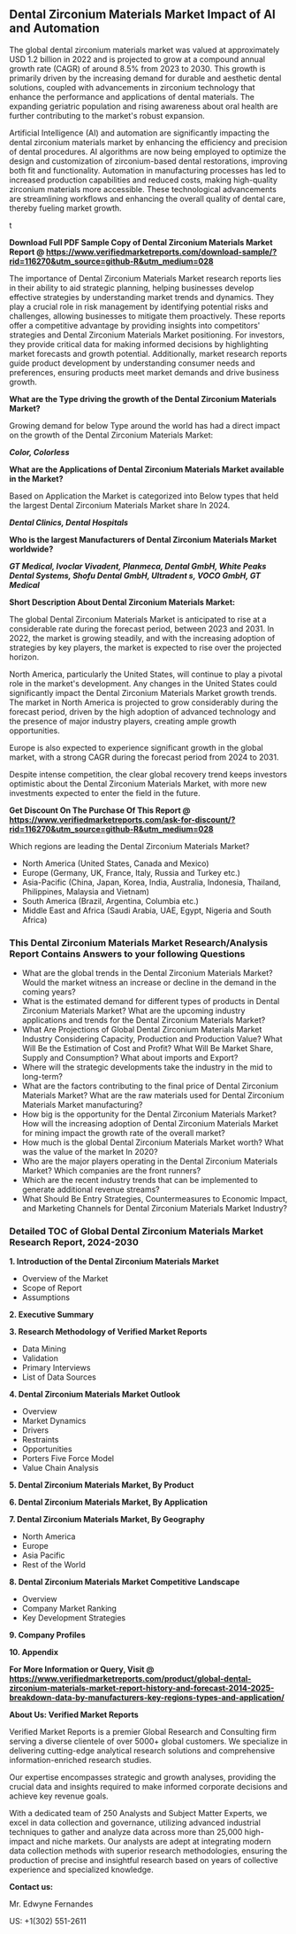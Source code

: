 <h2>Dental Zirconium Materials Market Impact of AI and Automation</h2><p>The global dental zirconium materials market was valued at approximately USD 1.2 billion in 2022 and is projected to grow at a compound annual growth rate (CAGR) of around 8.5% from 2023 to 2030. This growth is primarily driven by the increasing demand for durable and aesthetic dental solutions, coupled with advancements in zirconium technology that enhance the performance and applications of dental materials. The expanding geriatric population and rising awareness about oral health are further contributing to the market's robust expansion.</p><p>Artificial Intelligence (AI) and automation are significantly impacting the dental zirconium materials market by enhancing the efficiency and precision of dental procedures. AI algorithms are now being employed to optimize the design and customization of zirconium-based dental restorations, improving both fit and functionality. Automation in manufacturing processes has led to increased production capabilities and reduced costs, making high-quality zirconium materials more accessible. These technological advancements are streamlining workflows and enhancing the overall quality of dental care, thereby fueling market growth.</p>t</p><p id="" class=""><strong>Download Full PDF Sample Copy of Dental Zirconium Materials Market Report @ <a href="https://www.verifiedmarketreports.com/download-sample/?rid=116270&utm_source=github-R&utm_medium=028" target="_blank">https://www.verifiedmarketreports.com/download-sample/?rid=116270&utm_source=github-R&utm_medium=028</a></strong></p><p>The importance of&nbsp;Dental Zirconium Materials Market research reports lies in their ability to aid strategic planning, helping businesses develop effective strategies by understanding market trends and dynamics. They play a crucial role in risk management by identifying potential risks and challenges, allowing businesses to mitigate them proactively. These reports offer a competitive advantage by providing insights into competitors' strategies and Dental Zirconium Materials Market positioning. For investors, they provide critical data for making informed decisions by highlighting market forecasts and growth potential. Additionally, market research reports guide product development by understanding consumer needs and preferences, ensuring products meet market demands and drive business growth.</p><p><strong>What are the&nbsp;Type driving the growth of the Dental Zirconium Materials Market?</strong></p><p id="" class="">Growing demand for below Type around the world has had a direct impact on the growth of the Dental Zirconium Materials Market:</p><em><strong>Color, Colorless</strong></em></p><strong>What are the&nbsp;Applications&nbsp;of Dental Zirconium Materials Market available in the Market?</strong></p><p id="" class="">Based on Application the Market is categorized into Below types that held the largest Dental Zirconium Materials Market share In 2024.</p><em><strong>Dental Clinics, Dental Hospitals</strong></em></p><strong>Who is the largest Manufacturers of Dental Zirconium Materials Market worldwide?</strong></p><p><em><strong>GT Medical, Ivoclar Vivadent, Planmeca, Dental GmbH, White Peaks Dental Systems, Shofu Dental GmbH, Ultradent s, VOCO GmbH, GT Medical</strong></em></p><p id="" class=""><strong>Short Description About Dental Zirconium Materials Market:</strong></p><p>The global Dental Zirconium Materials Market is anticipated to rise at a considerable rate during the forecast period, between 2023 and 2031. In 2022, the market is growing steadily, and with the increasing adoption of strategies by key players, the market is expected to rise over the projected horizon.</p><p>North America, particularly the United States, will continue to play a pivotal role in the market's development. Any changes in the United States could significantly impact the Dental Zirconium Materials Market growth trends. The market in North America is projected to grow considerably during the forecast period, driven by the high adoption of advanced technology and the presence of major industry players, creating ample growth opportunities.</p><p>Europe is also expected to experience significant growth in the global market, with a strong CAGR during the forecast period from 2024 to 2031.</p><p>Despite intense competition, the clear global recovery trend keeps investors optimistic about the Dental Zirconium Materials Market, with more new investments expected to enter the field in the future.</p><p id="" class=""><strong>Get Discount On The Purchase Of This Report @ <a href="https://www.verifiedmarketreports.com/ask-for-discount/?rid=116270&utm_source=github-R&utm_medium=028" target="_blank">https://www.verifiedmarketreports.com/ask-for-discount/?rid=116270&utm_source=github-R&utm_medium=028</a></strong></p>Which regions are leading the Dental Zirconium Materials Market?</p><ul><li>North America (United States, Canada and Mexico)</li><li>Europe (Germany, UK, France, Italy, Russia and Turkey etc.)</li><li>Asia-Pacific (China, Japan, Korea, India, Australia, Indonesia, Thailand, Philippines, Malaysia and Vietnam)</li><li>South America (Brazil, Argentina, Columbia etc.)</li><li>Middle East and Africa (Saudi Arabia, UAE, Egypt, Nigeria and South Africa)</li></ul><h3 id="" class="">This Dental Zirconium Materials Market Research/Analysis Report Contains Answers to your following Questions</h3><ul><li>What are the global trends in the Dental Zirconium Materials Market? Would the market witness an increase or decline in the demand in the coming years?</li><li>What is the estimated demand for different types of products in Dental Zirconium Materials Market? What are the upcoming industry applications and trends for the Dental Zirconium Materials Market?</li><li>What Are Projections of Global Dental Zirconium Materials Market Industry Considering Capacity, Production and Production Value? What Will Be the Estimation of Cost and Profit? What Will Be Market Share, Supply and Consumption? What about imports and Export?</li><li>Where will the strategic developments take the industry in the mid to long-term?</li><li>What are the factors contributing to the final price of Dental Zirconium Materials Market? What are the raw materials used for Dental Zirconium Materials Market manufacturing?</li><li>How big is the opportunity for the Dental Zirconium Materials Market? How will the increasing adoption of Dental Zirconium Materials Market for mining impact the growth rate of the overall market?</li><li>How much is the global Dental Zirconium Materials Market worth? What was the value of the market In 2020?</li><li>Who are the major players operating in the Dental Zirconium Materials Market? Which companies are the front runners?</li><li>Which are the recent industry trends that can be implemented to generate additional revenue streams?</li><li>What Should Be Entry Strategies, Countermeasures to Economic Impact, and Marketing Channels for Dental Zirconium Materials Market Industry?</li></ul><h3 id="" class="">Detailed TOC of Global Dental Zirconium Materials Market Research Report, 2024-2030</h3><p id="" class=""><strong>1. Introduction of the Dental Zirconium Materials Market</strong></p><ul><li>Overview of the Market</li><li>Scope of Report</li><li>Assumptions</li></ul><p id="" class=""><strong>2. Executive Summary</strong></p><p id="" class=""><strong>3. Research Methodology of Verified Market Reports</strong></p><ul><li>Data Mining</li><li>Validation</li><li>Primary Interviews</li><li>List of Data Sources</li></ul><p id="" class=""><strong>4. Dental Zirconium Materials Market Outlook</strong></p><ul><li>Overview</li><li>Market Dynamics</li><li>Drivers</li><li>Restraints</li><li>Opportunities</li><li>Porters Five Force Model</li><li>Value Chain Analysis</li></ul><p id="" class=""><strong>5. Dental Zirconium Materials Market, By Product</strong></p><p id="" class=""><strong>6. Dental Zirconium Materials Market, By Application</strong></p><p id="" class=""><strong>7. Dental Zirconium Materials Market, By Geography</strong></p><ul><li>North America</li><li>Europe</li><li>Asia Pacific</li><li>Rest of the World</li></ul><p id="" class=""><strong>8. Dental Zirconium Materials Market Competitive Landscape</strong></p><ul><li>Overview</li><li>Company Market Ranking</li><li>Key Development Strategies</li></ul><p id="" class=""><strong>9. Company Profiles</strong></p><p id="" class=""><strong>10. Appendix</strong></p><p id="" class=""><strong>For More Information or Query, Visit @ <a href="https://www.verifiedmarketreports.com/product/global-dental-zirconium-materials-market-report-history-and-forecast-2014-2025-breakdown-data-by-manufacturers-key-regions-types-and-application/" target="_blank">https://www.verifiedmarketreports.com/product/global-dental-zirconium-materials-market-report-history-and-forecast-2014-2025-breakdown-data-by-manufacturers-key-regions-types-and-application/</a></strong></p><p id="" class=""><strong>About Us: Verified Market Reports</strong></p><p id="" class="">Verified Market Reports is a premier Global Research and Consulting firm serving a diverse clientele of over 5000+ global customers. We specialize in delivering cutting-edge analytical research solutions and comprehensive information-enriched research studies.</p><p id="" class="">Our expertise encompasses strategic and growth analyses, providing the crucial data and insights required to make informed corporate decisions and achieve key revenue goals.</p><p id="" class="">With a dedicated team of 250 Analysts and Subject Matter Experts, we excel in data collection and governance, utilizing advanced industrial techniques to gather and analyze data across more than 25,000 high-impact and niche markets. Our analysts are adept at integrating modern data collection methods with superior research methodologies, ensuring the production of precise and insightful research based on years of collective experience and specialized knowledge.</p><p id="" class=""><strong>Contact us:</strong></p><p id="" class="">Mr. Edwyne Fernandes</p><p id="" class="">US: +1(302) 551-2611</p>